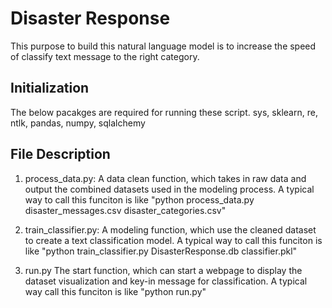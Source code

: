# Disaster Response
This purpose to build this natural language model is to increase the speed of classify text message to the right category.

## Initialization
The below pacakges are required for running these script.
sys, sklearn, re, ntlk, pandas, numpy, sqlalchemy

## File Description
1. process_data.py: 
  A data clean function, which takes in raw data and output the combined datasets used in the modeling process. 
  A typical way to call this funciton is like "python process_data.py disaster_messages.csv disaster_categories.csv"
  
2. train_classifier.py:
  A modeling function, which use the cleaned dataset to create a text classification model.
  A typical way to call this funciton is like "python train_classifier.py DisasterResponse.db classifier.pkl"

3. run.py
  The start function, which can start a webpage to display the dataset visualization and key-in message for classification.
  A typical way call this funciton is like "python run.py"
